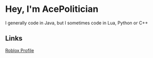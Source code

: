 # Hey, I'm AcePolitician
I generally code in Java, but I sometimes code in Lua, Python or C++

## Links
[Roblox Profile](https://www.roblox.com/users/1931986514/profile)
